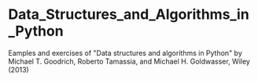 # Data_Structures_and_Algorithms_in_Python
Eamples and exercises of "Data structures and algorithms in Python" by Michael T. Goodrich, Roberto Tamassia, and Michael H. Goldwasser, Wiley (2013)
